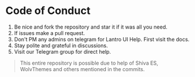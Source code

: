 # Code of Conduct

<ol>
<li> Be nice and fork the repository and star it if it was all you need.
<li> If issues make a pull request.
<li> Don't PM any admins on telegram for Lantro UI Help. First visit the docs.
<li> Stay polite and grateful in discussions.

<li> Visit our Telegram group for direct help.
</ol>

> This entire repository is possible due to help of Shiva ES, WolvThemes and others mentioned in the commits.
